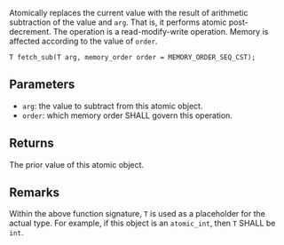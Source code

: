 Atomically replaces the current value with the result of arithmetic subtraction of the value and `arg`. That is, it performs atomic post-decrement. The operation is a read-modify-write operation. Memory is affected according to the value of `order`.

```nvgt
T fetch_sub(T arg, memory_order order = MEMORY_ORDER_SEQ_CST);
```

## Parameters

* `arg`: the value to subtract from this atomic object.
* `order`: which memory order SHALL govern this operation.

## Returns

The prior value of this atomic object.

## Remarks

Within the above function signature, `T` is used as a placeholder for the actual type. For example, if this object is an `atomic_int`, then `T` SHALL be `int`.
